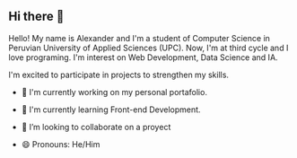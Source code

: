 ## Hi there 👋

Hello! My name is Alexander and I'm a student of Computer Science in Peruvian University of Applied Sciences (UPC). Now, I'm at third cycle and I love programing.
I'm interest on Web Development, Data Science and IA.

I'm excited to participate in projects to strengthen my skills.

- 🔭 I'm currently working on my personal portafolio.
- 🌱 I'm currently learning Front-end Development.

- 👯 I’m looking to collaborate on a proyect
- 😄 Pronouns: He/Him
